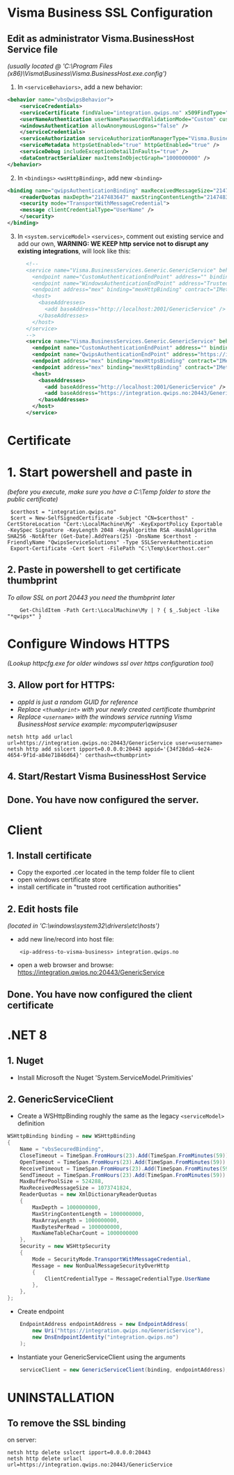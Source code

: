 # Visma Business SSL Configuration

## Edit as administrator Visma.BusinessHost Service file
*(usually located @ 'C:\Program Files (x86)\Visma\Business\Visma.BusinessHost.exe.config')*
1. In `<serviceBehaviors>`, add a new behavior:
```xml
<behavior name="vbsQwipsBehavior">
    <serviceCredentials>
    <serviceCertificate findValue="integration.qwips.no" x509FindType="FindBySubjectName" storeLocation="LocalMachine" storeName="My" />
    <userNameAuthentication userNamePasswordValidationMode="Custom" customUserNamePasswordValidatorType="Visma.BusinessServices.AuthenticationManager, Visma.BusinessServices" />
    <windowsAuthentication allowAnonymousLogons="false" />
    </serviceCredentials>
    <serviceAuthorization serviceAuthorizationManagerType="Visma.BusinessServices.AuthorizationManager, Visma.BusinessServices" />
    <serviceMetadata httpsGetEnabled="true" httpGetEnabled="true" />
    <serviceDebug includeExceptionDetailInFaults="true" />
    <dataContractSerializer maxItemsInObjectGraph="1000000000" />
</behavior>
```
2. In `<bindings>` `<wsHttpBinding>`, add new `<binding>`
```xml
<binding name="qwipsAuthenticationBinding" maxReceivedMessageSize="2147483647" closeTimeout="23:59:59" openTimeout="23:59:59" receiveTimeout="23:59:59" sendTimeout="23:59:59">
    <readerQuotas maxDepth="2147483647" maxStringContentLength="2147483647" maxArrayLength="2147483647" maxBytesPerRead="2147483647" maxNameTableCharCount="2147483647" />
    <security mode="TransportWithMessageCredential">
    <message clientCredentialType="UserName" />
    </security>
</binding>
```
3. In `<system.serviceModel>` `<services>`, comment out existing service and add our own, 
**WARNING: WE KEEP http service not to disrupt any existing integrations**, will look like this:
```xml
      <!--
      <service name="Visma.BusinessServices.Generic.GenericService" behaviorConfiguration="vbsSecuredBehavior">
        <endpoint name="CustomAuthenticationEndPoint" address="" binding="wsHttpBinding" bindingConfiguration="customAuthenticationBinding" contract="Visma.BusinessServices.Generic.IGenericService" />
        <endpoint name="WindowsAuthenticationEndPoint" address="Trusted" binding="wsHttpBinding" bindingConfiguration="windowsAuthenticationBinding" contract="Visma.BusinessServices.Generic.IGenericService" />
        <endpoint address="mex" binding="mexHttpBinding" contract="IMetadataExchange" />
        <host>
          <baseAddresses>
            <add baseAddress="http://localhost:2001/GenericService" />
          </baseAddresses>
        </host>
      </service>
      -->
      <service name="Visma.BusinessServices.Generic.GenericService" behaviorConfiguration="vbsQwipsBehavior">
        <endpoint name="CustomAuthenticationEndPoint" address="" binding="wsHttpBinding" bindingConfiguration="customAuthenticationBinding" contract="Visma.BusinessServices.Generic.IGenericService" />
        <endpoint name="QwipsAuthenticationEndPoint" address="https://integration.qwips.no:20443/GenericService" binding="wsHttpBinding" bindingConfiguration="qwipsAuthenticationBinding" contract="Visma.BusinessServices.Generic.IGenericService" />
        <endpoint address="mex" binding="mexHttpsBinding" contract="IMetadataExchange" />
        <endpoint address="mex" binding="mexHttpBinding" contract="IMetadataExchange" />
        <host>
          <baseAddresses>
            <add baseAddress="http://localhost:2001/GenericService" />
            <add baseAddress="https://integration.qwips.no:20443/GenericService" />
          </baseAddresses>
        </host>
      </service>
```

# Certificate

# 1. Start powershell and paste in 
*(before you execute, make sure you have a C:\Temp folder to store the public certificate)*
```pwsh
 $certhost = "integration.qwips.no"
 $cert = New-SelfSignedCertificate -Subject "CN=$certhost" -CertStoreLocation "Cert:\LocalMachine\My" -KeyExportPolicy Exportable -KeySpec Signature -KeyLength 2048 -KeyAlgorithm RSA -HashAlgorithm SHA256 -NotAfter (Get-Date).AddYears(25) -DnsName $certhost -FriendlyName "QwipsServiceSolutions" -Type SSLServerAuthentication
 Export-Certificate -Cert $cert -FilePath "C:\Temp\$certhost.cer"
```

## 2. Paste in powershell to get certificate thumbprint
*To allow SSL on port 20443 you need the thumbprint later* 
```pwsh
    Get-ChildItem -Path Cert:\LocalMachine\My | ? { $_.Subject -like "*qwips*" }
```
# Configure Windows HTTPS
*(Lookup httpcfg.exe for older windows ssl over https configuration tool)*

## 3. Allow port for HTTPS:
- *appId is just a random GUID for reference*
- *Replace `<thumbprint>` with your newly created certificate thumbprint*
- *Replace `<username>` with the windows service running Visma BusinessHost service example: mycomputer\qwipsuser*
```pwsh
netsh http add urlacl url=https://integration.qwips.no:20443/GenericService user=<username>
netsh http add sslcert ipport=0.0.0.0:20443 appid='{34f28da5-4e24-4654-9f1d-a84e71846d64}' certhash=<thumbprint>
 ```

## 4. Start/Restart Visma BusinessHost Service

## Done. You have now configured the server.

# Client

## 1. Install certificate
- Copy the exported .cer located in the temp folder file to client 
- open windows certificate store
- install certificate in "trusted root certification authorities"

## 2. Edit hosts file
*(located in 'C:\windows\system32\drivers\etc\hosts')*
 - add new line/record into host file:
```
    <ip-address-to-visma-business> integration.qwips.no
```
 - open a web browser and browse: 
    https://integration.qwips.no:20443/GenericService

## Done. You have now configured the client certificate

# .NET 8
## 1. Nuget
- Install Microsoft the Nuget 'System.ServiceModel.Primitivies'

## 2. GenericServiceClient
- Create a WSHttpBinding roughly the same as the legacy `<serviceModel>` definition
```C#
WSHttpBinding binding = new WSHttpBinding
{
    Name = "vbsSecuredBinding",
    CloseTimeout = TimeSpan.FromHours(23).Add(TimeSpan.FromMinutes(59)).Add(TimeSpan.FromSeconds(59)),
    OpenTimeout = TimeSpan.FromHours(23).Add(TimeSpan.FromMinutes(59)).Add(TimeSpan.FromSeconds(59)),
    ReceiveTimeout = TimeSpan.FromHours(23).Add(TimeSpan.FromMinutes(59)).Add(TimeSpan.FromSeconds(59)),
    SendTimeout = TimeSpan.FromHours(23).Add(TimeSpan.FromMinutes(59)).Add(TimeSpan.FromSeconds(59)),
    MaxBufferPoolSize = 524288,
    MaxReceivedMessageSize = 1073741824,
    ReaderQuotas = new XmlDictionaryReaderQuotas
    {
        MaxDepth = 1000000000,
        MaxStringContentLength = 1000000000,
        MaxArrayLength = 1000000000,
        MaxBytesPerRead = 1000000000,
        MaxNameTableCharCount = 1000000000
    },
    Security = new WSHttpSecurity
    {
        Mode = SecurityMode.TransportWithMessageCredential,
        Message = new NonDualMessageSecurityOverHttp
        {
            ClientCredentialType = MessageCredentialType.UserName
        },
    },
};
```
- Create endpoint
```C#
    EndpointAddress endpointAddress = new EndpointAddress(
        new Uri("https://integration.qwips.no/GenericService"),
        new DnsEndpointIdentity("integration.qwips.no")
    );
```
- Instantiate your GenericServiceClient using the arguments
```C#
    serviceClient = new GenericServiceClient(binding, endpointAddress);
```

# UNINSTALLATION
##  To remove the SSL binding
on server: 
```
netsh http delete sslcert ipport=0.0.0.0:20443
netsh http delete urlacl url=https://integration.qwips.no:20443/GenericService
```
